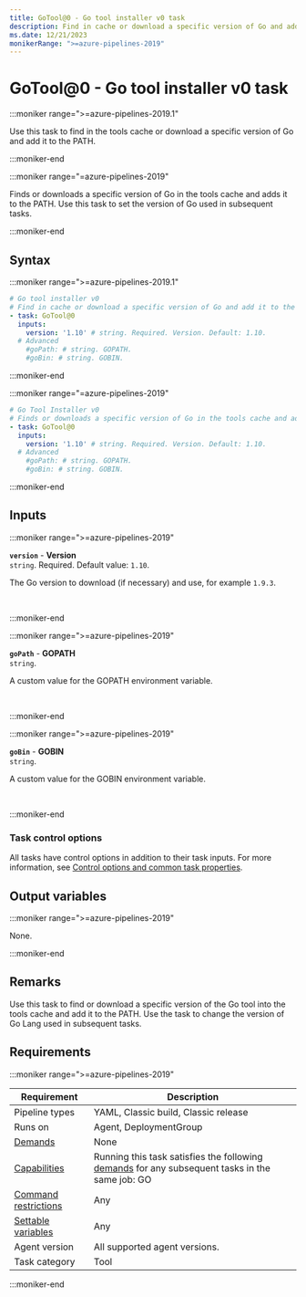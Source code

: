 ```yaml
---
title: GoTool@0 - Go tool installer v0 task
description: Find in cache or download a specific version of Go and add it to the PATH.
ms.date: 12/21/2023
monikerRange: ">=azure-pipelines-2019"
---
```


# GoTool@0 - Go tool installer v0 task

<!-- :::description::: -->
:::moniker range=">=azure-pipelines-2019.1"

<!-- :::editable-content name="description"::: -->
Use this task to find in the tools cache or download a specific version of Go and add it to the PATH.
<!-- :::editable-content-end::: -->

:::moniker-end

:::moniker range="=azure-pipelines-2019"

<!-- :::editable-content name="description"::: -->
Finds or downloads a specific version of Go in the tools cache and adds it to the PATH. Use this task to set the version of Go used in subsequent tasks.
<!-- :::editable-content-end::: -->

:::moniker-end
<!-- :::description-end::: -->

<!-- :::syntax::: -->
## Syntax

:::moniker range=">=azure-pipelines-2019.1"

```yaml
# Go tool installer v0
# Find in cache or download a specific version of Go and add it to the PATH.
- task: GoTool@0
  inputs:
    version: '1.10' # string. Required. Version. Default: 1.10.
  # Advanced
    #goPath: # string. GOPATH. 
    #goBin: # string. GOBIN.
```

:::moniker-end

:::moniker range="=azure-pipelines-2019"

```yaml
# Go Tool Installer v0
# Finds or downloads a specific version of Go in the tools cache and adds it to the PATH. Use this to set the version of Go used in subsequent tasks.
- task: GoTool@0
  inputs:
    version: '1.10' # string. Required. Version. Default: 1.10.
  # Advanced
    #goPath: # string. GOPATH. 
    #goBin: # string. GOBIN.
```

:::moniker-end
<!-- :::syntax-end::: -->

<!-- :::inputs::: -->
## Inputs

<!-- :::item name="version"::: -->
:::moniker range=">=azure-pipelines-2019"

**`version`** - **Version**<br>
`string`. Required. Default value: `1.10`.<br>
<!-- :::editable-content name="helpMarkDown"::: -->
The Go version to download (if necessary) and use, for example `1.9.3`.
<!-- :::editable-content-end::: -->
<br>

:::moniker-end
<!-- :::item-end::: -->
<!-- :::item name="goPath"::: -->
:::moniker range=">=azure-pipelines-2019"

**`goPath`** - **GOPATH**<br>
`string`.<br>
<!-- :::editable-content name="helpMarkDown"::: -->
A custom value for the GOPATH environment variable.
<!-- :::editable-content-end::: -->
<br>

:::moniker-end
<!-- :::item-end::: -->
<!-- :::item name="goBin"::: -->
:::moniker range=">=azure-pipelines-2019"

**`goBin`** - **GOBIN**<br>
`string`.<br>
<!-- :::editable-content name="helpMarkDown"::: -->
A custom value for the GOBIN environment variable.
<!-- :::editable-content-end::: -->
<br>

:::moniker-end
<!-- :::item-end::: -->

### Task control options

All tasks have control options in addition to their task inputs. For more information, see [Control options and common task properties](/azure/devops/pipelines/yaml-schema/steps-task#common-task-properties).
<!-- :::inputs-end::: -->

<!-- :::outputVariables::: -->
## Output variables

:::moniker range=">=azure-pipelines-2019"

None.

:::moniker-end
<!-- :::outputVariables-end::: -->

<!-- :::remarks::: -->
<!-- :::editable-content name="remarks"::: -->
## Remarks

Use this task to find or download a specific version of the Go tool into the tools cache and add it to the PATH. Use the task to change the version of Go Lang used in subsequent tasks.
<!-- :::editable-content-end::: -->
<!-- :::remarks-end::: -->

<!-- :::examples::: -->
<!-- :::editable-content name="examples"::: -->
<!-- :::editable-content-end::: -->
<!-- :::examples-end::: -->

<!-- :::properties::: -->
## Requirements

:::moniker range=">=azure-pipelines-2019"

| Requirement | Description |
|-------------|-------------|
| Pipeline types | YAML, Classic build, Classic release |
| Runs on | Agent, DeploymentGroup |
| [Demands](/azure/devops/pipelines/process/demands) | None |
| [Capabilities](/azure/devops/pipelines/agents/agents#capabilities) | Running this task satisfies the following [demands](/azure/devops/pipelines/process/demands) for any subsequent tasks in the same job: GO |
| [Command restrictions](/azure/devops/pipelines/security/templates#agent-logging-command-restrictions) | Any |
| [Settable variables](/azure/devops/pipelines/security/templates#agent-logging-command-restrictions) | Any |
| Agent version | All supported agent versions. |
| Task category | Tool |

:::moniker-end
<!-- :::properties-end::: -->

<!-- :::see-also::: -->
<!-- :::editable-content name="seeAlso"::: -->
<!-- :::editable-content-end::: -->
<!-- :::see-also-end::: -->